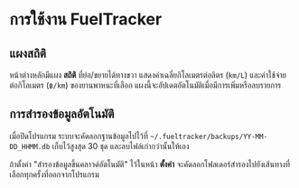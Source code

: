 # การใช้งาน FuelTracker

## แผงสถิติ
หน้าต่างหลักมีแผง **สถิติ** ที่ย่อ/ขยายได้ทางขวา แสดงค่าเฉลี่ยกิโลเมตรต่อลิตร (`km/L`) และค่าใช้จ่ายต่อกิโลเมตร (`฿/km`) ของยานพาหนะที่เลือก แผงนี้จะอัปเดตอัตโนมัติเมื่อมีการเพิ่มหรือลบรายการ

## การสำรองข้อมูลอัตโนมัติ
เมื่อปิดโปรแกรม ระบบจะคัดลอกฐานข้อมูลไปไว้ที่
`~/.fueltracker/backups/YY-MM-DD_HHMM.db` เก็บไว้สูงสุด 30 ชุด และลบไฟล์เก่ากว่านั้นให้เอง

ถ้าตั้งค่า "สำรองข้อมูลขึ้นคลาวด์อัตโนมัติ" ไว้ในหน้า **ตั้งค่า** จะคัดลอกโฟลเดอร์สำรองไปยังเส้นทางที่เลือกทุกครั้งที่ออกจากโปรแกรม
